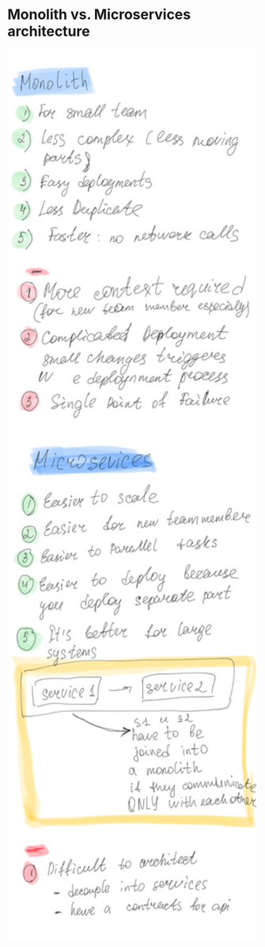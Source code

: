 # Monolith vs. Microservices architecture

<img src="images/monolith-microservices.PNG" alt="Comparison" height="1800" width="600" />